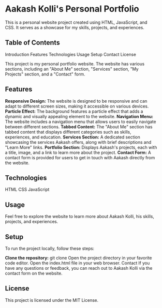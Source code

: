 # Aakash Kolli's Personal Portfolio

This is a personal website project created using HTML, JavaScript, and CSS. It serves as a showcase for my skills, projects, and experiences.

## Table of Contents
Introduction
Features
Technologies
Usage
Setup
Contact
License



This project is my personal portfolio website. The website has various sections, including an "About Me" section, "Services" section, "My Projects" section, and a "Contact" form.

## Features
**Responsive Design:** The website is designed to be responsive and can adapt to different screen sizes, making it accessible on various devices.
**Particle Effect:** The background features a particle effect that adds a dynamic and visually appealing element to the website.
**Navigation Menu:** The website includes a navigation menu that allows users to easily navigate between different sections.
**Tabbed Content:** The "About Me" section has tabbed content that displays different categories such as skills, experiences, and education.
**Services Section:** A dedicated section showcasing the services Aakash offers, along with brief descriptions and "Learn More" links.
**Portfolio Section:** Displays Aakash's projects, each with a title, image, and a link to learn more about the project.
**Contact Form:** A contact form is provided for users to get in touch with Aakash directly from the website.

## Technologies
HTML
CSS
JavaScript

## Usage
Feel free to explore the website to learn more about Aakash Kolli, his skills, projects, and experiences.

## Setup
To run the project locally, follow these steps:

**Clone the repository:** git clone <repository-url>
Open the project directory in your favorite code editor.
Open the index.html file in your web browser.
Contact
If you have any questions or feedback, you can reach out to Aakash Kolli via the contact form on the website.

## License
This project is licensed under the MIT License.




